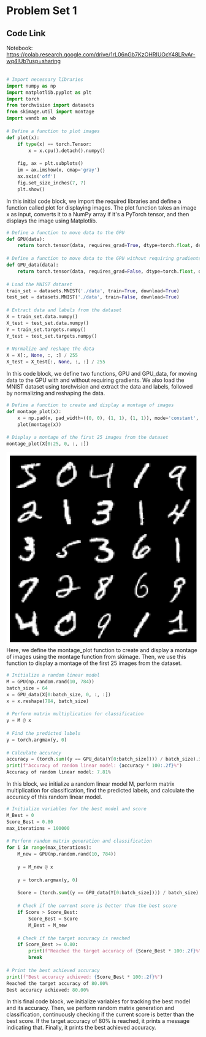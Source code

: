 # Problem Set 1

## Code Link
Notebook:
https://colab.research.google.com/drive/1rL06nGb7KzOHRIUOcY48LRvAr-wq4IUb?usp=sharing

```python

# Import necessary libraries
import numpy as np
import matplotlib.pyplot as plt
import torch
from torchvision import datasets
from skimage.util import montage
import wandb as wb

# Define a function to plot images
def plot(x):
    if type(x) == torch.Tensor:
        x = x.cpu().detach().numpy()

    fig, ax = plt.subplots()
    im = ax.imshow(x, cmap='gray')
    ax.axis('off')
    fig.set_size_inches(7, 7)
    plt.show()
```
In this initial code block, we import the required libraries and define a function called plot for displaying images. The plot function takes an image x as input, converts it to a NumPy array if it's a PyTorch tensor, and then displays the image using Matplotlib.

```python
# Define a function to move data to the GPU
def GPU(data):
    return torch.tensor(data, requires_grad=True, dtype=torch.float, device=torch.device('cuda'))

# Define a function to move data to the GPU without requiring gradients
def GPU_data(data):
    return torch.tensor(data, requires_grad=False, dtype=torch.float, device=torch.device('cuda'))

# Load the MNIST dataset
train_set = datasets.MNIST('./data', train=True, download=True)
test_set = datasets.MNIST('./data', train=False, download=True)

# Extract data and labels from the dataset
X = train_set.data.numpy()
X_test = test_set.data.numpy()
Y = train_set.targets.numpy()
Y_test = test_set.targets.numpy()

# Normalize and reshape the data
X = X[:, None, :, :] / 255
X_test = X_test[:, None, :, :] / 255
```
In this code block, we define two functions, GPU and GPU_data, for moving data to the GPU with and without requiring gradients. We also load the MNIST dataset using torchvision and extract the data and labels, followed by normalizing and reshaping the data.


```python
# Define a function to create and display a montage of images
def montage_plot(x):
    x = np.pad(x, pad_width=((0, 0), (1, 1), (1, 1)), mode='constant', constant_values=0)
    plot(montage(x))

# Display a montage of the first 25 images from the dataset
montage_plot(X[0:25, 0, :, :])
```
![Montage](https://github.com/helenmcastro/MathDataScience_2023/blob/main/montage-plot.png?raw=true) 
Here, we define the montage_plot function to create and display a montage of images using the montage function from skimage. Then, we use this function to display a montage of the first 25 images from the dataset.

```python
# Initialize a random linear model
M = GPU(np.random.rand(10, 784))
batch_size = 64
x = GPU_data(X[0:batch_size, 0, :, :])
x = x.reshape(784, batch_size)

# Perform matrix multiplication for classification
y = M @ x

# Find the predicted labels
y = torch.argmax(y, 0)

# Calculate accuracy
accuracy = (torch.sum((y == GPU_data(Y[0:batch_size]))) / batch_size).item()
print(f"Accuracy of random linear model: {accuracy * 100:.2f}%")
Accuracy of random linear model: 7.81%
```
In this block, we initialize a random linear model M, perform matrix multiplication for classification, find the predicted labels, and calculate the accuracy of this random linear model.

```python
# Initialize variables for the best model and score
M_Best = 0
Score_Best = 0.80
max_iterations = 100000

# Perform random matrix generation and classification
for i in range(max_iterations):
    M_new = GPU(np.random.rand(10, 784))

    y = M_new @ x

    y = torch.argmax(y, 0)

    Score = (torch.sum((y == GPU_data(Y[0:batch_size]))) / batch_size).item()

    # Check if the current score is better than the best score
    if Score > Score_Best:
        Score_Best = Score
        M_Best = M_new

    # Check if the target accuracy is reached
    if Score_Best >= 0.80:
        print(f"Reached the target accuracy of {Score_Best * 100:.2f}%")
        break

# Print the best achieved accuracy
print(f"Best accuracy achieved: {Score_Best * 100:.2f}%")
Reached the target accuracy of 80.00%
Best accuracy achieved: 80.00%
```
In this final code block, we initialize variables for tracking the best model and its accuracy. Then, we perform random matrix generation and classification, continuously checking if the current score is better than the best score. If the target accuracy of 80% is reached, it prints a message indicating that. Finally, it prints the best achieved accuracy.
